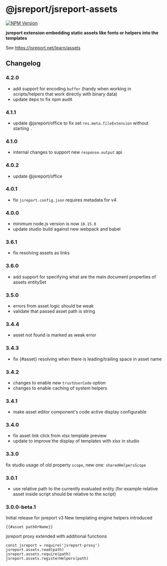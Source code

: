 # @jsreport/jsreport-assets

[![NPM Version](http://img.shields.io/npm/v/@jsreport/jsreport-assets.svg?style=flat-square)](https://npmjs.com/package/@jsreport/jsreport-assets)

**jsreport extension embedding static assets like fonts or helpers into the templates**

See https://jsreport.net/learn/assets

## Changelog

### 4.2.0

- add support for encoding `buffer` (handy when working in scripts/helpers that work directly with binary data)
- update deps to fix npm audit

### 4.1.1

- update @jsreport/office to fix set `res.meta.fileExtension` without starting `.`

### 4.1.0

- internal changes to support new `response.output` api

### 4.0.2

- update @jsreport/office

### 4.0.1

- fix `jsreport.config.json` requires metadata for v4

### 4.0.0

- minimum node.js version is now `18.15.0`
- update studio build against new webpack and babel

### 3.6.1

- fix resolving assets as links

### 3.6.0

- add support for specifying what are the main document properties of assets entitySet

### 3.5.0

- errors from asset logic should be weak
- validate that passed asset path is string

### 3.4.4

- asset not found is marked as weak error

### 3.4.3

- fix {#asset} resolving when there is leading/trailing space in asset name

### 3.4.2

- changes to enable new `trustUserCode` option
- changes to enable caching of system helpers

### 3.4.1

- make asset editor component's code active display configurable

### 3.4.0

- fix asset link click from xlsx template preview
- update to improve the display of templates with xlsx in studio

### 3.3.0

fix studio usage of old property `scope`, new one: `sharedHelpersScope`

### 3.0.1

- use relative path to the currently evaluated entity (for example relative asset inside script should be relative to the script)

### 3.0.0-beta.1

Initial release for jsreport v3
New templating engine helpers introduced
```
{{#asset pathOrName}}
```
jsreport proxy extended with additional functions
```
const jsreport = require('jsreport-proxy')
jsreport.assets.read(path)
jsreport.assets.require(path)
jsreport.assets.registerHelpers(path)
```
